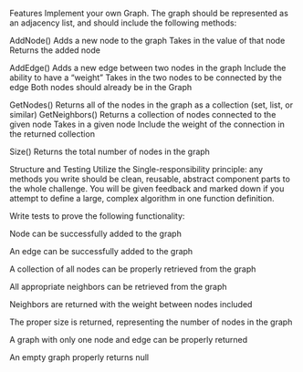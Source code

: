 Features
Implement your own Graph. The graph should be represented as an adjacency list, and should include the following methods:

AddNode()
Adds a new node to the graph
Takes in the value of that node
Returns the added node


AddEdge()
Adds a new edge between two nodes in the graph
Include the ability to have a “weight”
Takes in the two nodes to be connected by the edge
Both nodes should already be in the Graph


GetNodes()
Returns all of the nodes in the graph as a collection (set, list, or similar)
GetNeighbors()
Returns a collection of nodes connected to the given node
Takes in a given node
Include the weight of the connection in the returned collection


Size()
Returns the total number of nodes in the graph


Structure and Testing
Utilize the Single-responsibility principle: any methods you write should be clean, reusable, abstract component parts to the whole challenge. You will be given feedback and marked down if you attempt to define a large, complex algorithm in one function definition.

Write tests to prove the following functionality:

Node can be successfully added to the graph


An edge can be successfully added to the graph


A collection of all nodes can be properly retrieved from the graph


All appropriate neighbors can be retrieved from the graph


Neighbors are returned with the weight between nodes included


The proper size is returned, representing the number of nodes in the graph


A graph with only one node and edge can be properly returned


An empty graph properly returns null